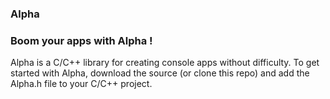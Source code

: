 ### Alpha
### Boom your apps with Alpha !
Alpha is a C/C++ library for creating console apps without difficulty.
To get started with Alpha, download the source (or clone this repo) and add the Alpha.h file to your C/C++ project.

